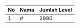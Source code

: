 | No | Nama            | Jumlah Level |
|----|-----------------|--------------|
| 1  | #    |    2980        |

